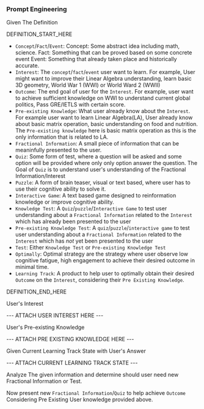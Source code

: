 ### Prompt Engineering

Given The Definition

DEFINITION_START_HERE

- `Concept`/`Fact`/`Event`: Concept: Some abstract idea including math, science. Fact: Something that can be proved based on some concrete event Event: Something that already taken place and historically accurate.
- `Interest`: The `concept`/`fact`/`event` user want to learn. For example, User might want to improve their Linear Algebra understanding, learn basic 3D geometry, World War 1 (WWI) or World Ward 2 (WWII)
- `Outcome`: The end goal of user for the `Interest`. For example, user want to achieve sufficient knowledge on WWI to understand current global politics, Pass GRE/IETLS with certain score.
- `Pre-existing Knowledge`: What user already know about the `Interest`. For example user want to learn Linear Algebra(LA), User already know about basic matrix operation, basic understanding on food and nutrition. The `Pre-existing knowledge` here is basic matrix operation as this is the only information that is related to LA.
- `Fractional Information`: A small piece of information that can be meaninfully presented to the user.
- `Quiz`: Some form of test, where a question will be asked and some option will be provided where only only option answer the question. The Goal of `Quiz` is to understand user's understanding of the Fractional Information/Interest
- `Puzzle`: A form of brain teaser, visual or text based, where user has to use their cognitive ability to solve it.
- `Interactive Game`: A text based game designed to reinformation knowledge or improve cognitive ability.
- `Knowledge Test`: A `Quiz`/`puzzle`/`Interactive Game` to test user understanding about a `Fractional Information` related to the `Interest` which has already been presented to the user
- `Pre-existing Knowledge Test`: A `quiz`/`puzzle`/`interactive game` to test user understanding about a `Fractional Information` related to the `Interest` which has _not_ yet been presented to the user
- `Test`: Either `Knowledge Test` or `Pre-existing Knowledge Test`
- `Optimally`: Optimal strategy are the strategy where user observe low cognitive fatigue, high engagement to achieve their desired outcome in minimal time.
- `Learning Track`: A product to help user to optimally obtain their desired `Outcome` on the `Interest`, considering their `Pre Existing Knowledge`.

DEFINITION_END_HERE

User's Interest

--- ATTACH USER INTEREST HERE ---

User's Pre-existing Knowledge

--- ATTACH PRE EXISTING KNOWLEDGE HERE ---

Given Current Learning Track State with User's Answer

--- ATTACH CURRENT LEARNING TRACK STATE ---

Analyze The given information and determine should user need new Fractional Information or Test.

Now present new `Fractional Information`/`Quiz` to help achieve `Outcome` Considering Pre Existing User knowledge provided above.

